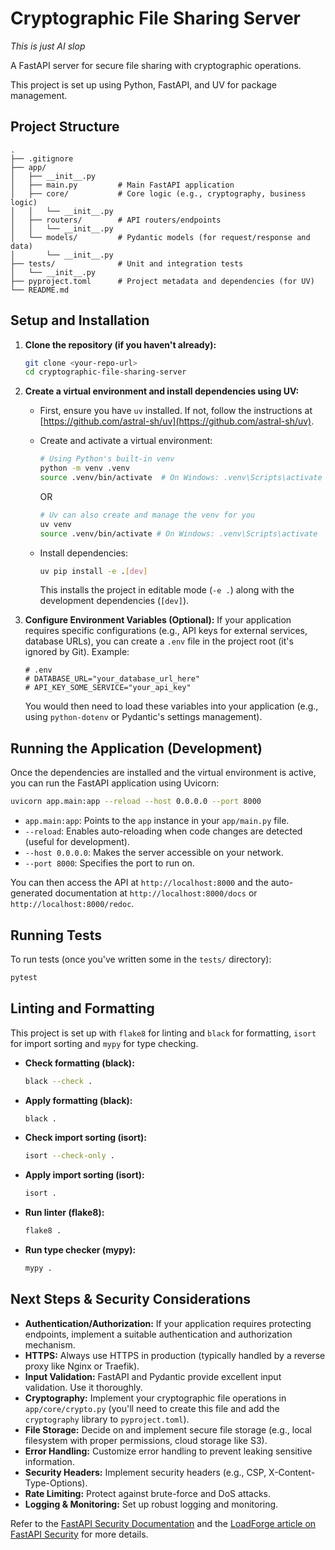 # Cryptographic File Sharing Server

*This is just AI slop*

A FastAPI server for secure file sharing with cryptographic operations.

This project is set up using Python, FastAPI, and UV for package management.

## Project Structure

```
.
├── .gitignore
├── app/
│   ├── __init__.py
│   ├── main.py         # Main FastAPI application
│   ├── core/           # Core logic (e.g., cryptography, business logic)
│   │   └── __init__.py
│   ├── routers/        # API routers/endpoints
│   │   └── __init__.py
│   └── models/         # Pydantic models (for request/response and data)
│       └── __init__.py
├── tests/              # Unit and integration tests
│   └── __init__.py
├── pyproject.toml      # Project metadata and dependencies (for UV)
└── README.md
```

## Setup and Installation

1.  **Clone the repository (if you haven't already):**
    ```bash
    git clone <your-repo-url>
    cd cryptographic-file-sharing-server
    ```

2.  **Create a virtual environment and install dependencies using UV:**

    *   First, ensure you have `uv` installed. If not, follow the instructions at [https://github.com/astral-sh/uv](https://github.com/astral-sh/uv).
    *   Create and activate a virtual environment:
        ```bash
        # Using Python's built-in venv
        python -m venv .venv
        source .venv/bin/activate  # On Windows: .venv\Scripts\activate
        ```
        OR
        ```bash
        # Uv can also create and manage the venv for you
        uv venv
        source .venv/bin/activate # On Windows: .venv\Scripts\activate
        ```

    *   Install dependencies:
        ```bash
        uv pip install -e .[dev]
        ```
        This installs the project in editable mode (`-e .`) along with the development dependencies (`[dev]`).

3.  **Configure Environment Variables (Optional):**
    If your application requires specific configurations (e.g., API keys for external services, database URLs), you can create a `.env` file in the project root (it's ignored by Git).
    Example:
    ```env
    # .env
    # DATABASE_URL="your_database_url_here"
    # API_KEY_SOME_SERVICE="your_api_key"
    ```
    You would then need to load these variables into your application (e.g., using `python-dotenv` or Pydantic's settings management).

## Running the Application (Development)

Once the dependencies are installed and the virtual environment is active, you can run the FastAPI application using Uvicorn:

```bash
uvicorn app.main:app --reload --host 0.0.0.0 --port 8000
```

*   `app.main:app`: Points to the `app` instance in your `app/main.py` file.
*   `--reload`: Enables auto-reloading when code changes are detected (useful for development).
*   `--host 0.0.0.0`: Makes the server accessible on your network.
*   `--port 8000`: Specifies the port to run on.

You can then access the API at `http://localhost:8000` and the auto-generated documentation at `http://localhost:8000/docs` or `http://localhost:8000/redoc`.

## Running Tests

To run tests (once you've written some in the `tests/` directory):

```bash
pytest
```

## Linting and Formatting

This project is set up with `flake8` for linting and `black` for formatting, `isort` for import sorting and `mypy` for type checking.

*   **Check formatting (black):**
    ```bash
    black --check .
    ```
*   **Apply formatting (black):**
    ```bash
    black .
    ```
*   **Check import sorting (isort):**
    ```bash
    isort --check-only .
    ```
*   **Apply import sorting (isort):**
    ```bash
    isort .
    ```
*   **Run linter (flake8):**
    ```bash
    flake8 .
    ```
*   **Run type checker (mypy):**
    ```bash
    mypy .
    ```

## Next Steps & Security Considerations

*   **Authentication/Authorization:** If your application requires protecting endpoints, implement a suitable authentication and authorization mechanism.
*   **HTTPS:** Always use HTTPS in production (typically handled by a reverse proxy like Nginx or Traefik).
*   **Input Validation:** FastAPI and Pydantic provide excellent input validation. Use it thoroughly.
*   **Cryptography:** Implement your cryptographic file operations in `app/core/crypto.py` (you'll need to create this file and add the `cryptography` library to `pyproject.toml`).
*   **File Storage:** Decide on and implement secure file storage (e.g., local filesystem with proper permissions, cloud storage like S3).
*   **Error Handling:** Customize error handling to prevent leaking sensitive information.
*   **Security Headers:** Implement security headers (e.g., CSP, X-Content-Type-Options).
*   **Rate Limiting:** Protect against brute-force and DoS attacks.
*   **Logging & Monitoring:** Set up robust logging and monitoring.

Refer to the [FastAPI Security Documentation](https://fastapi.tiangolo.com/advanced/security/) and the [LoadForge article on FastAPI Security](https://loadforge.com/guides/securing-your-fastapi-web-service-best-practices-and-techniques) for more details.
